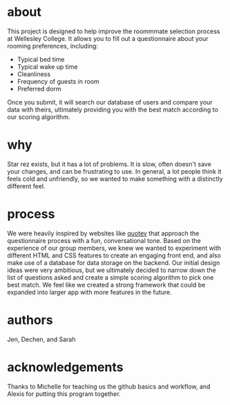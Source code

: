 # about
This project is designed to help improve the roommmate selection process at Wellesley College. It allows you to fill out a questionnaire about your rooming preferences, including:
- Typical bed time
- Typical wake up time
- Cleanliness
- Frequency of guests in room
- Preferred dorm

Once you submit, it will search our database of users and compare your data with theirs, ultimately providing you with the best match according to our scoring algorithm.


# why
Star rez exists, but it has a lot of problems. It is slow, often doesn't save your changes, and can be frustrating to use. In general, a lot people think it feels cold and unfriendly, so we wanted to make something with a distinctly different feel.

# process
We were heavily inspired by websites like [quotev](https://www.quotev.com/) that approach the questionnaire process with a fun, conversational tone. Based on the experience of our group members, we knew we wanted to experiment with different HTML and CSS features to create an engaging front end, and also make use of a database for data storage on the backend. Our initial design ideas were very ambitious, but we ultimately decided to narrow down the list of questions asked and create a simple scoring algorithm to pick one best match. We feel like we created a strong framework that could be expanded into larger app with more features in the future.

# authors
Jen, Dechen, and Sarah

# acknowledgements
Thanks to Michelle for teaching us the github basics and workflow, and Alexis for putting this program together.